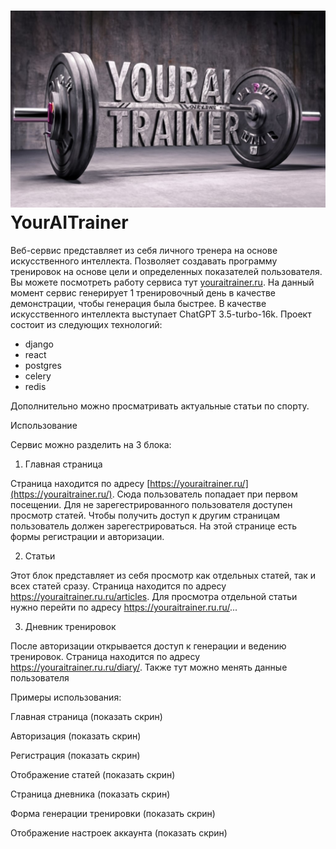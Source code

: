 ![YourAITrainer](https://github.com/biter-bit/YourAITrainer/blob/main/content/exact_inscription_youraitrainer_bodybuilding_an.jpg)
YourAITrainer
===============

Веб-сервис представляет из себя личного тренера на основе искусственного интеллекта. Позволяет создавать программу тренировок на основе цели и определенных показателей пользователя. Вы можете посмотреть работу сервиса тут [youraitrainer.ru](https://youraitrainer.ru). На данный момент сервис генерирует 1 тренировочный день в качестве демонстрации, чтобы генерация была быстрее. В качестве искусственного интеллекта выступает ChatGPT 3.5-turbo-16k. Проект состоит из следующих технологий: 

- django
- react
- postgres
- celery
- redis

Дополнительно можно просматривать актуальные статьи по спорту.

Использование

Сервис можно разделить на 3 блока:

1) Главная страница

Страница находится по адресу [https://youraitrainer.ru/](https://youraitrainer.ru/). Сюда пользователь попадает при первом посещении. Для не зарегестрированного пользователя доступен просмотр статей. Чтобы получить доступ к другим страницам пользователь должен зарегестрироваться. На этой странице есть формы регистрации и авторизации. 

2) Статьи

Этот блок представляет из себя просмотр как отдельных статей, так и всех статей сразу. Страница находится по адресу https://youraitrainer.ru.ru/articles. Для просмотра отдельной статьи нужно перейти по адресу https://youraitrainer.ru.ru/...

3) Дневник тренировок

После авторизации открывается доступ к генерации и ведению тренировок. Страница находится по адресу https://youraitrainer.ru.ru/diary/. Также тут можно менять данные пользователя

Примеры использования:

Главная страница (показать скрин)

Авторизация (показать скрин)

Регистрация (показать скрин)

Отображение статей (показать скрин)

Страница дневника (показать скрин)

Форма генерации тренировки (показать скрин)

Отображение настроек аккаунта (показать скрин)
